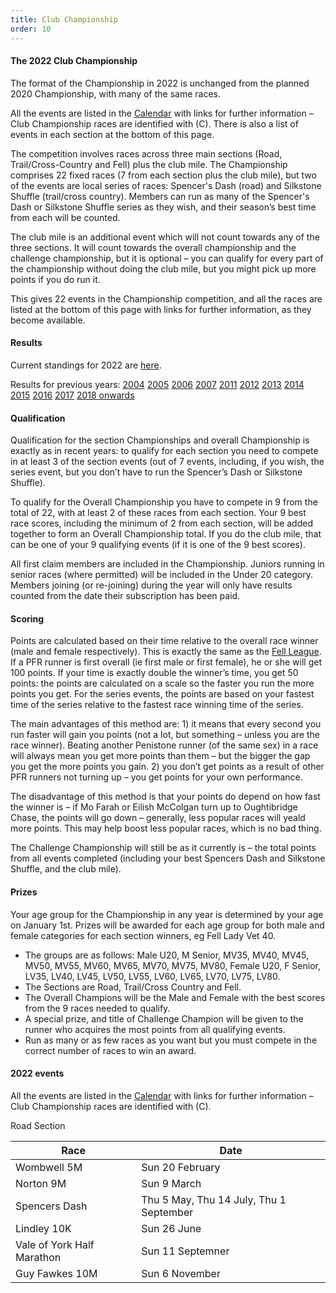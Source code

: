 ```yaml
---
title: Club Championship
order: 10
---
```

#### The 2022 Club Championship

The format of the Championship in 2022 is unchanged from the planned 2020 Championship, with many of the same races.

All the events are listed in the [Calendar](https://pfrac.chrishodgson.co.uk/calendar) with links for further information – Club Championship races are identified with (C).  There is also a list of events in each section at the bottom of this page.

The competition involves races across three main sections (Road, Trail/Cross-Country and Fell) plus the club mile. The Championship comprises 22 fixed races (7 from each section plus the club mile), but two of the events are local series of races: Spencer's Dash (road) and Silkstone Shuffle (trail/cross country). Members can run as many of the Spencer's Dash or Silkstone Shuffle series as they wish, and their season’s best time from each will be counted.

The club mile is an additional event which will not count towards any of the three sections. It will count towards the overall championship and the challenge championship, but it is optional – you can qualify for every part of the championship without doing the club mile, but you might pick up more points if you do run it.

This gives 22 events in the Championship competition, and all the races are listed at the bottom of this page with links for further information, as they become available.

#### Results

Current standings for 2022 are [here](http://results.pfrac.co.uk/http://results.pfrac.co.uk/Championship2022/Challenge.html).

Results for previous years:
[2004](https://pfrac.chrishodgson.co.uk/static/results/club-championship/championship-2004-results.xlsx)
[2005](https://pfrac.chrishodgson.co.uk/static/results/club-championship/championship-2005-results.xlsx)
[2006](https://pfrac.chrishodgson.co.uk/static/results/club-championship/championship-2006-results.xlsx)
[2007](https://pfrac.chrishodgson.co.uk/static/results/club-championship/championship-2007-results.xlsx)
[2011](https://pfrac.chrishodgson.co.uk/static/results/club-championship/championship-2011-results.pdf)
[2012](https://pfrac.chrishodgson.co.uk/static/results/club-championship/championship-2012-results.pdf)
[2013](https://pfrac.chrishodgson.co.uk/static/results/club-championship/championship-2013-results.pdf)
[2014](https://pfrac.chrishodgson.co.uk/static/results/club-championship/championship-2014-results.pdf)
[2015](https://pfrac.chrishodgson.co.uk/static/results/club-championship/championship-2015-results.pdf)
[2016](https://pfrac.chrishodgson.co.uk/static/results/club-championship/championship-2016-results.pdf)
[2017](https://pfrac.chrishodgson.co.uk/static/results/club-championship/championship-2017-results.pdf)
[2018 onwards](http://results.pfrac.co.uk)

#### Qualification

Qualification for the section Championships and overall Championship is exactly as in recent years: to qualify for each section you need to compete in at least 3 of the section events (out of 7 events, including, if you wish, the series event, but you don’t have to run the Spencer’s Dash or Silkstone Shuffle).

To qualify for the Overall Championship you have to compete in 9 from the total of 22, with at least 2 of these races from each section. Your 9 best race scores, including the minimum of 2 from each section, will be added together to form an Overall Championship total. If you do the club mile, that can be one of your 9 qualifying events (if it is one of the 9 best scores).

All first claim members are included in the Championship. Juniors running in senior races (where permitted) will be included in the Under 20 category. Members joining (or re-joining) during the year will only have results counted from the date their subscription has been paid.

#### Scoring

Points are calculated based on their time relative to the overall race winner (male and female respectively). This is exactly the same as the [Fell League](https://pfrac.chrishodgson.co.uk/competitions/fell-league). If a PFR runner is first overall (ie first male or first female), he or she will get 100 points. If your time is exactly double the winner’s time, you get 50 points: the points are calculated on a scale so the faster you run the more points you get. For the series events, the points are based on your fastest time of the series relative to the fastest race winning time of the series.

The main advantages of this method are: 1) it means that every second you run faster will gain you points (not a lot, but something – unless you are the race winner). Beating another Penistone runner (of the same sex) in a race will always mean you get more points than them – but the bigger the gap you get the more points you gain. 2) you don’t get points as a result of other PFR runners not turning up – you get points for your own performance.

The disadvantage of this method is that your points do depend on how fast the winner is – if Mo Farah or Eilish McColgan turn up to Oughtibridge Chase, the points will go down – generally, less popular races will yeald more points. This may help boost less popular races, which is no bad thing.

The Challenge Championship will still be as it currently is – the total points from all events completed (including your best Spencers Dash and Silkstone Shuffle, and the club mile).

#### Prizes

Your age group for the Championship in any year is determined by your age on January 1st. Prizes will be awarded for each age group for both male and female categories for each section winners, eg Fell Lady Vet 40.

- The groups are as follows: Male U20, M Senior, MV35, MV40, MV45, MV50, MV55, MV60, MV65, MV70, MV75, MV80, Female U20, F Senior, LV35, LV40, LV45, LV50, LV55, LV60, LV65, LV70, LV75, LV80.
- The Sections are Road, Trail/Cross Country and Fell.
- The Overall Champions will be the Male and Female with the best scores from the 9 races needed to qualify.
- A special prize, and title of Challenge Champion will be given to the runner who acquires the most points from all qualifying events.
- Run as many or as few races as you want but you must compete in the correct number of races to win an award.

#### 2022 events

All the events are listed in the [Calendar](https://pfrac.chrishodgson.co.uk/calendar) with links for further information – Club Championship races are identified with (C).

Road Section

| Race | Date         |
| ---- | ------------ |
| Wombwell 5M | Sun 20 February |
| Norton 9M | Sun 9 March |
| Spencers Dash | Thu 5 May, Thu 14 July, Thu 1 September |
| Lindley 10K | Sun 26 June |
| Vale of York Half Marathon | Sun 11 Septemner|
| Guy Fawkes 10M | Sun 6 November |



